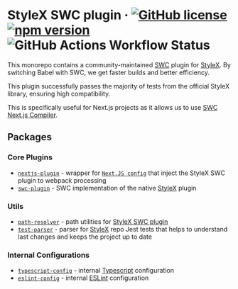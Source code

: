 # StyleX SWC plugin &middot; [![GitHub license](https://img.shields.io/badge/license-MIT-green.svg)](https://github.com/Dwlad90/stylex-swc-plugin/blob/master/LICENSE) [![npm version](https://img.shields.io/npm/v/@stylexswc/swc-plugin.svg?style=flat)](https://www.npmjs.com/package/@stylexswc/swc-plugin) ![GitHub Actions Workflow Status](https://img.shields.io/github/actions/workflow/status/Dwlad90/stylex-swc-plugin/validate.yml?branch=master&label=Validation)

This monorepo contains a community-maintained [SWC](https://swc.rs/) plugin for
[StyleX](https://github.com/facebook/stylex). By switching Babel with SWC, we get faster builds and better efficiency.

This plugin successfully passes the majority of tests from the official StyleX library, ensuring high compatibility.

This is specifically useful for Next.js projects as it allows us to use
[SWC Next.js Compiler](https://nextjs.org/docs/architecture/nextjs-compiler).

## Packages

### Core Plugins

- [`nextjs-plugin`](https://github.com/dwlad90/stylex-swc-plugin/tree/master/packages/nextjs-plugin) -
  wrapper for
  [`Next.JS config`](https://nextjs.org/docs/app/api-reference/next-config-js)
  that inject the StyleX SWC plugin to webpack processing
- [`swc-plugin`](https://github.com/dwlad90/stylex-swc-plugin/tree/master/crates/stylex-swc-plugin) -
   SWC implementation of the native [StyleX](https://github.com/facebook/stylex) plugin

### Utils

- [`path-resolver`](https://github.com/dwlad90/stylex-swc-plugin/tree/master/crates/stylex-path-resolver) -
  path utilities for
  [StyleX SWC plugin](https://github.com/dwlad90/stylex-swc-plugin/tree/master/crates/stylex-swc-plugin)
- [`test-parser`](https://github.com/dwlad90/stylex-swc-plugin/tree/master/crates/stylex-test-parser) -
  parser for [StyleX](https://github.com/facebook/stylex) repo Jest tests that
  helps to understand last changes and keeps the project up to date
  
### Internal Configurations

- [`typescript-config`](https://github.com/dwlad90/stylex-swc-plugin/tree/master/packages/typescript-config) -
  internal
  [Typescript](https://www.typescriptlang.org/docs/handbook/tsconfig-json.htm)
  configuration
- [`eslint-config`](https://github.com/dwlad90/stylex-swc-plugin/tree/master/packages/eslint-config) -
  internal [ESLint](https://eslint.org/) configuration
